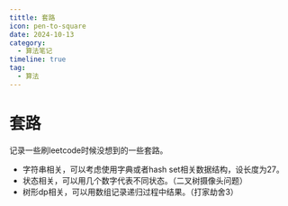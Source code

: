 ```yaml
---
tittle: 套路
icon: pen-to-square
date: 2024-10-13
category:
  - 算法笔记
timeline: true 
tag:
  - 算法
---
```

# 套路
记录一些刷leetcode时候没想到的一些套路。
<!-- more -->
- 字符串相关，可以考虑使用字典或者hash set相关数据结构，设长度为27。
- 状态相关，可以用几个数字代表不同状态。（二叉树摄像头问题）
- 树形dp相关，可以用数组记录递归过程中结果。（打家劫舍3）